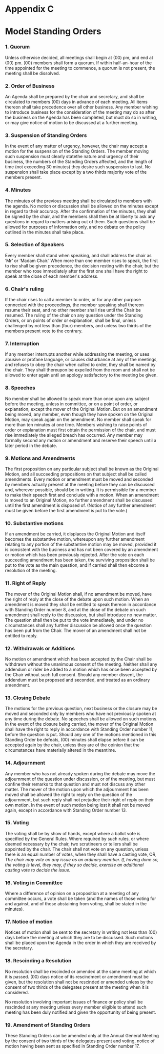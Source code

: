 # Appendix C

# Model Standing Orders

### 1. Quorum

Unless otherwise decided, all meetings shall begin at (00) pm, and end at (00) pm. (00) members shall form a quorum. If within half-an-hour of the time appointed for the meeting to commence, a quorum is not present, the meeting shall be dissolved.

### 2. Order of Business

An Agenda shall be prepared by the chair and secretary, and shall be circulated to members (00) days in advance of each meeting. All items thereon shall take precedence over all other business. Any member wishing to introduce business for the consideration of the meeting may do so after the business on the Agenda has been completed, but must do so in writing, or may give notice of motion to be discussed at a further meeting.

### 3. Suspension of Standing Orders

In the event of any matter of urgency, however, the chair may accept a motion for the suspension of the Standing Orders. The member moving such suspension must clearly statethe nature and urgency of their business, the numbers of the Standing Orders affected, and the length of time (not exceeding 30 minutes) they desire such suspension to last. No suspension shall take place except by a two thirds majority vote of the members present.

### 4. Minutes

The minutes of the previous meeting shall be circulated to members with the agenda. No motion or discussion shall be allowed on the minutes except in regard to their accuracy. After the confirmation of the minutes, they shall be signed by the chair, and the members shall then be at liberty to ask any questions in regard to matters arising out of them. Such questions shall be allowed for purposes of information only, and no debate on the policy outlined in the minutes shall take place.

### 5. Selection of Speakers

Every member shall stand when speaking, and shall address the chair as ‘Mr’ or ‘Madam Chair.’ When more than one member rises to speak, the first to rise shall be given precedence, the decision resting with the chair, but the member who rose immediately after the first one shall have the right to speak at the close of each member's address.

### 6. Chair's ruling

If the chair rises to call a member to order, or for any other purpose connected with the proceedings, the member speaking shall thereon resume their seat, and no other member shall rise until the Chair be resumed. The ruling of the chair on any question under the Standing Orders, or on points of order or explanation, shall be final, unless challenged by not less than (four) members, and unless two thirds of the members present vote to the contrary.

### 7. Interruption

If any member interrupts another while addressing the meeting, or uses abusive or profane language, or causes disturbance at any of the meetings, and refuses to obey the chair when called to order, they shall be named by the chair. They shall thereupon be expelled from the room and shall not be allowed to enter again until an apology satisfactory to the meeting be given.

### 8. Speeches

No member shall be allowed to speak more than once upon any subject before the meeting, unless in committee, or on a point of order, or explanation, except the mover of the Original Motion. But on an amendment being moved, any member, even though they have spoken on the Original Motion, may speak again on the amendment. No member shall speak for more than ten minutes at one time. Members wishing to raise points of order or explanation must first obtain the permission of the chair, and must rise immediately the alleged breach has occurred. Any member may formally second any motion or amendment and reserve their speech until a later period in the debate.

### 9. Motions and Amendments

The first proposition on any particular subject shall be known as the Original Motion, and all succeeding propositions on that subject shall be called amendments. Every motion or amendment must be moved and seconded by members actually present at the meeting before they can be discussed and, wherever possible, should be in writing. It is permissible for a member to make their speech first and conclude with a motion. When an amendment is moved to an Original Motion, no further amendment shall be discussed until the first amendment is disposed of. (Notice of any further amendment must be given before the first amendment is put to the vote.)

### 10. Substantive motions

If an amendment be carried, it displaces the Original Motion and itself becomes the substantive motion, whereupon any further amendment relating to any portion of the substantive motion may be moved, provided it is consistent with the business and has not been covered by an amendment or motion which has been previously rejected. After the vote on each succeeding amendment has been taken, the surviving proposition shall be put to the vote as the main question, and if carried shall then ebcome a resolution of the meeting.

### 11. Right of Reply

The mover of the Original Motion shall, if no amendment be moved, have the right of reply at the close of the debate upon such motion. When an amendment is moved they shall be entitled to speak thereon in accordance with Standing Order number 8, and at the close of the debate on such amendment shall reply to the discussion, but shall introduce no new matter. The question shall then be put to the vote immediately, and under no circumstances shall any further discussion be allowed once the question has been put from the Chair. The mover of an amendment shall not be entitled to reply.

### 12. Withdrawals or Additions

No motion or amendment which has been accepted by the Chair shall be withdrawn without the unanimous consent of the meeting. Neither shall any addendum or rider be added to a motion which has once been accepted by the Chair without such full consent. Should any member dissent, the addendum must be proposed and seconded, and treated as an ordinary amendment.

### 13. Closing Debate

The motions for the previous question, next business or the closure may be moved and seconded only by members who have not previously spoken at any time during the debate. No speeches shall be allowed on such motions. In the event of the closure being carried, the mover of the Original Motion shall have the right to reply in accordance with Standing Order number 11, before the question is put. Should any one of the motions mentioned in this Standing Order be defeats, (00) minutes shall elapse before it can be accepted again by the chair, unless they are of the opinion that the circumstances have materially altered in the meantime.

### 14. Adjournment

Any member who has not already spoken during the debate may move the adjournment of the question under discussion, or of the meeting, but must confine their remarks to that question and must not discuss any other matter. The mover of the motion upon which the adjournment has been moved shall be allowed the right to reply on the question of the adjournment, but such reply shall not prejudice their right of reply on their own motion. In the event of such motion being lost it shall not be moved again, except in accordance with Standing Order number 13.

### 15. Voting

The voting shall be by show of hands, except where a ballot vote is specified by the General Rules. Where required by such rules, or where deemed necessary by the chair, two scrutineers or tellers shall be appointed by the chair. The chair shall not vote on any question, unless there is an equal number of votes, when they shall have a casting vote, OR, *The chair may vote on any issue as an ordinary member. If, having done so, the voting is level, they may, if they so decide, exercise an additional casting vote to decide the issue.*

### 16. Voting in Committee

Where a difference of opinion on a proposition at a meeting of any committee occurs, a vote shall be taken (and the names of those voting for and against, and of those abstaining from voting, shall be stated in the minutes).

### 17. Notice of motion

Notices of motion shall be sent to the secretary in writing not less than (00) days before the meeting at which they are to be discussed. Such motions shall be placed upon the Agenda in the order in which they are received by the secretary.

### 18. Rescinding a Resolution

No resolution shall be rescinded or amended at the same meeting at which it is passed. (00) days notice of its rescindment or amendment must be given, but the resolution shall not be rescinded or amended unless by the consent of two thirds of the delegates present at the meeting when it is considered.

No resolution involving important issues of finance or policy shall be rescinded at any meeting unless every member eligible to attend such meeting has been duly notified and given the opportunity of being present.

### 19. Amendment of Standing Orders

These Standing Orders can be amended only at the Annual General Meeting by the consent of two thirds of the delegates present and voting, notice of motion having been sent as specified in Standing Order number 17. 
